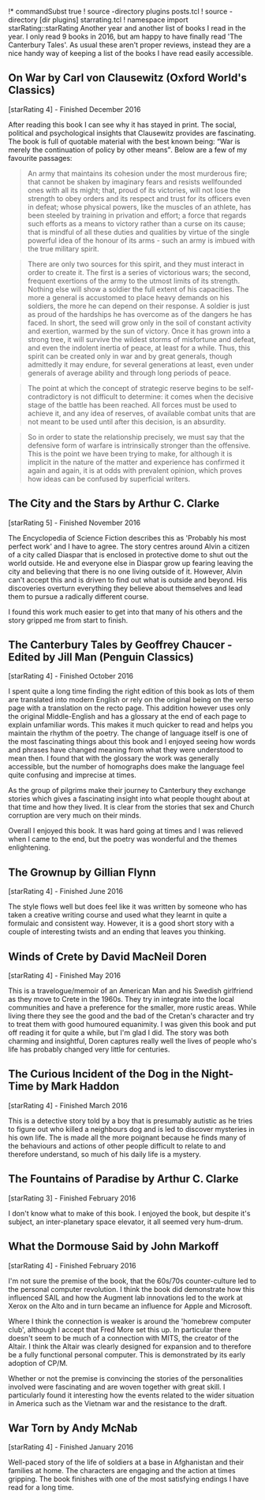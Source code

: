 !* commandSubst true
! source -directory plugins posts.tcl
! source -directory [dir plugins] starrating.tcl
! namespace import starRating::starRating
Another year and another list of books I read in the year.  I only read 9 books in 2016, but am happy to have finally read 'The Canterbury Tales'.  As usual these aren't proper reviews, instead they are a nice handy way of keeping a list of the books I have read easily accessible.

## On War by Carl von Clausewitz (Oxford World's Classics)

[starRating 4] - Finished December 2016

After reading this book I can see why it has stayed in print.  The social, political and psychological insights that Clausewitz provides are fascinating.  The book is full of quotable material with the best known being: <q>War is merely the continuation of policy by other means</q>. Below are a few of my favourite passages:

>An army that maintains its cohesion under the most murderous fire; that cannot be shaken by imaginary fears and resists wellfounded ones with all its might; that, proud of its victories, will not lose the strength to obey orders and its respect and trust for its officers even in defeat; whose physical powers, like the muscles of an athlete, has been steeled by training in privation and effort; a force that regards such efforts as a means to victory rather than a curse on its cause; that is mindful of all these duties and qualities by virtue of the single powerful idea of the honour of its arms - such an army is imbued with the true military spirit.

>There are only two sources for this spirit, and they must interact in order to create it.  The first is a series of victorious wars; the second, frequent exertions of the army to the utmost limits of its strength.  Nothing else will show a soldier the full extent of his capacities.  The more a general is accustomed to place heavy demands on his soldiers, the more he can depend on their response.  A soldier is just as proud of the hardships he has overcome as of the dangers he has faced.  In short, the seed will grow only in the soil of constant activity and exertion, warmed by the sun of victory.  Once it has grown into a strong tree, it will survive the wildest storms of misfortune and defeat, and even the indolent inertia of peace, at least for a while.  Thus, this spirit can be created only in war and by great generals, though admittedly it may endure, for several generations at least, even under generals of average ability and through long periods of peace.

>The point at which the concept of strategic reserve begins to be self-contradictory is not difficult to determine: it comes when the decisive stage of the battle has been reached.  All forces must be used to achieve it, and any idea of reserves, of available combat units that are not meant to be used until after this decision, is an absurdity.

>So in order to state the relationship precisely, we must say that the defensive form of warfare is intrinsically stronger than the offensive.  This is the point we have been trying to make, for although it is implicit in the nature of the matter and experience has confirmed it again and again, it is at odds with prevalent opinion, which proves how ideas can be confused by superficial writers.


## The City and the Stars by Arthur C. Clarke

[starRating 5] - Finished November 2016

The Encyclopedia of Science Fiction describes this as 'Probably his most perfect work' and I have to agree.  The story centres around Alvin a citizen of a city called Diaspar that is enclosed in protective dome to shut out the world outside.  He and everyone else in Diaspar grow up fearing leaving the city and believing that there is no one living outside of it.  However, Alvin can't accept this and is driven to find out what is outside and beyond.  His discoveries overturn everything they believe about themselves and lead them to pursue a radically different course.

I found this work much easier to get into that many of his others and the story gripped me from start to finish.

## The Canterbury Tales by Geoffrey Chaucer - Edited by Jill Man (Penguin Classics)

[starRating 4] - Finished October 2016

I spent quite a long time finding the right edition of this book as lots of them are translated into modern English or rely on the original being on the verso page with a translation on the recto page.  This addition however uses only the original Middle-English and has a glossary at the end of each page to explain unfamiliar words.  This makes it much quicker to read and helps you maintain the rhythm of the poetry.  The change of language itself is one of the most fascinating things about this book and I enjoyed seeing how words and phrases have changed meaning from what they were understood to mean then.  I found that with the glossary the work was generally accessible, but the number of homographs does make the language feel quite confusing and imprecise at times.

As the group of pilgrims make their journey to Canterbury they exchange stories which gives a fascinating insight into what people thought about at that time and how they lived.  It is clear from the stories that sex and Church corruption are very much on their minds.

Overall I enjoyed this book.  It was hard going at times and I was relieved when I came to the end, but the poetry was wonderful and the themes enlightening.

## The Grownup by Gillian Flynn

[starRating 4] - Finished June 2016

The style flows well but does feel like it was written by someone who has taken a creative writing course and used what they learnt in quite a formulaic and consistent way. However, it is a good short story with a couple of interesting twists and an ending that leaves you thinking.

## Winds of Crete by David MacNeil Doren

[starRating 4] - Finished May 2016

This is a travelogue/memoir of an American Man and his Swedish girlfriend as they move to Crete in the 1960s.  They try in integrate into the local communities and have a preference for the smaller, more rustic areas.  While living there they see the good and the bad of the Cretan's character and try to treat them with good humoured equanimity.  I was given this book and put off reading it for quite a while, but I'm glad I did.  The story was both charming and insightful, Doren captures really well the lives of people who's life has probably changed very little for centuries.

## The Curious Incident of the Dog in the Night-Time by Mark Haddon

[starRating 4] - Finished March 2016

This is a detective story told by a boy that is presumably autistic as he tries to figure out who killed a neighbours dog and is led to discover mysteries in his own life.  The is made all the more poignant because he finds many of the behaviours and actions of other people difficult to relate to and therefore understand, so much of his daily life is a mystery.

## The Fountains of Paradise by Arthur C. Clarke

[starRating 3] - Finished February 2016

I don't know what to make of this book.  I enjoyed the book, but despite it's subject, an inter-planetary space elevator, it all seemed very hum-drum.

## What the Dormouse Said by John Markoff

[starRating 4] - Finished February 2016

I'm not sure the premise of the book, that the 60s/70s counter-culture led to the personal computer revolution.  I think the book did demonstrate how this influenced SAIL and how the Augment lab innovations led to the work at Xerox on the Alto and in turn became an influence for Apple and Microsoft.

Where I think the connection is weaker is around the 'homebrew computer club', although I accept that Fred More set this up.  In particular there doesn't seem to be much of a connection with MITS, the creator of the Altair.  I think the Altair was clearly designed for expansion and to therefore be a fully functional personal computer.  This is demonstrated by its early adoption of CP/M.

Whether or not the premise is convincing the stories of the personalities involved were fascinating and are woven together with great skill.  I particularly found it interesting how the events related to the wider situation in America such as the Vietnam war and the resistance to the draft.

## War Torn by Andy McNab

[starRating 4] - Finished January 2016

Well-paced story of the life of soldiers at a base in Afghanistan and their families at home.  The characters are engaging and the action at times gripping.  The book finishes with one of the most satisfying endings I have read for a long time.
